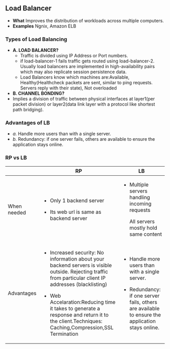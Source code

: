 ## Load Balancer
- **What** Improves the distribution of workloads across multiple computers.
- **Examples** Ngnix, Amazon ELB

### Types of Load Balancing
- **A. LOAD BALANCER?**  
  - Traffic is divided using IP Address or Port numbers.
  - if load-balancer-1 fails traffic gets routed using load-balancer-2. Usually load balancers are implemented in high-availability pairs which may also replicate session persistence data. 
  - Load Balancers know which machines are:Available, Healthy(Healthcheck packets are sent, similar to ping requests. Servers reply with their state), Not overloaded
 - **B. CHANNEL BONDING?** 
  - Implies a division of traffic between physical interfaces at layer1(per packet division) or layer2(data link layer with a protocol like shortest path bridging).
  
### Advantages of LB
  - *a.* Handle more users than with a single server.
  - *b.* Redundancy: if one server fails, others are available to ensure the application stays online.

### RP vs LB

| | RP | LB |
|---|---|---|
|When needed|<ul><li>Only 1 backend server</li></ul><ul><li>Its web url is same as backend server</li></ul>|<ul><li>Multiple servers handling incoming requests</li></ul><ul>All servers mostly hold same content</li></ul>|
|Advantages|<ul><li>Increased security: No information about your backend servers is visible outside. Rejecting traffic from particular client IP addresses (blacklisting)</li></ul><ul><li>Web Accelaration:Reducing time it takes to generate a response and return it to the client.Techniques: Caching,Compression,SSL Termination</li></ul>|<ul><li>Handle more users than with a single server.</li></ul><ul><li>Redundancy: if one server fails, others are available to ensure the application stays online.</li></ul>|

